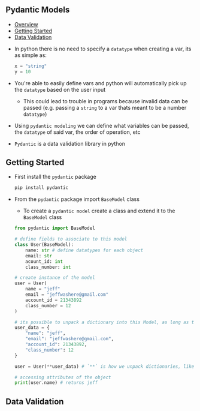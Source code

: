 ## Pydantic Models
- [Overview](#overview)
- [Getting Started](#getting-started)
- [Data Validation](#data-validation)

* In python there is no need to specify a `datatype` when creating a var, its as simple as:

  ```python
  x = "string"
  y = 10
  ```

* You're able to easily define vars and python will automatically pick up the `datatype` based on the user input
  - This could lead to trouble in programs because invalid data can be passed (e.g. passing a `string` to a var thats meant to be a number `datatype`)
* Using `pydantic modeling` we can define what variables can be passed, the `datatype` of said var, the order of operation, etc
* `Pydantic` is a data validation library in python

## Getting Started

* First install the `pydantic` package

  ```python
  pip install pydantic
  ```

* From the `pydantic` package import `BaseModel` class
  - To create a `pydantic model` create a class and extend it to the `BaseModel` class

  ```python
  from pydantic import BaseModel

  # define fields to associate to this model
  class User(BaseModel):
      name: str # define datatypes for each object 
      email: str
      acount_id: int
      class_number: int

  # create instance of the model
  user = User(
      name = "jeff"
      email = "jeffwashere@gmail.com"
      account_id = 21343892
      class_number = 12
  )

  # its possible to unpack a dictionary into this Model, as long as the data is valid 
  user_data = {
      "name": "jeff",
      "email": "jeffwashere@gmail.com",
      "account_id": 21343892,
      "class_number": 12
  }

  user = User(**user_data) # `**` is how we unpack dictionaries, like `*` is how we unpack lists

  # accessing attributes of the object
  print(user.name) # returns jeff
  ```

## Data Validation

